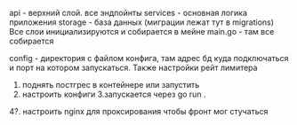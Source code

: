 api - верхний слой. все эндпойнты 
services - основная логика приложения
storage - база данных (миграции лежат тут в migrations)
Все слои инициализируются и собирается в мейне 
main.go - там все собирается

config - директория с файлом конфига, там адрес бд куда подключаться и порт на котором запускаться. Также настройки рейт лимитера

1. поднять постгрес в контейнере или запустить
2. настроить конфиги
3.запускается через go run .

4?. настроить nginx для проксирования чтобы фронт мог стучаться


